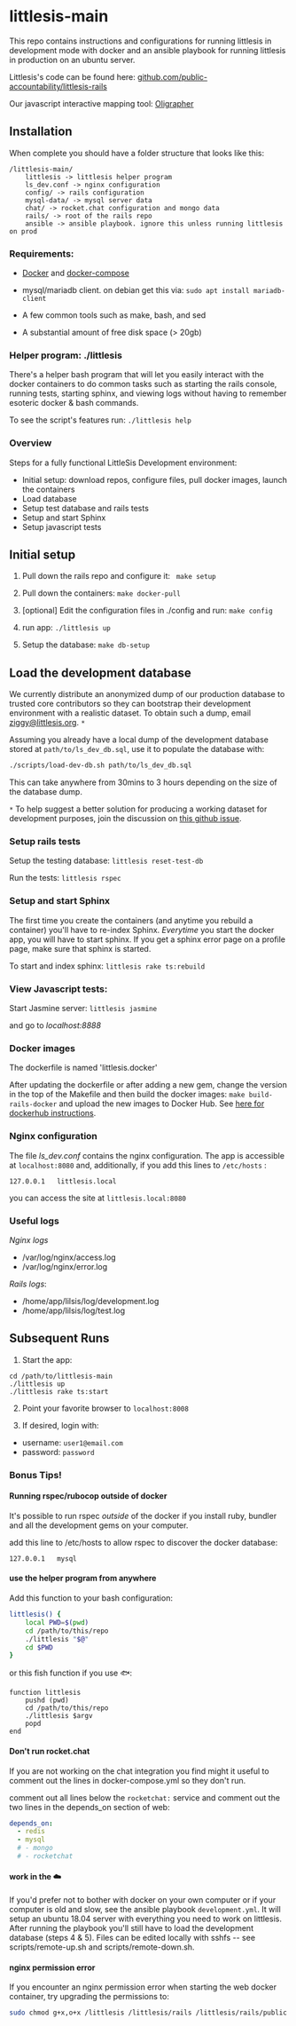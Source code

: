 # littlesis-main

This repo contains instructions and configurations for running littlesis in development mode with docker and an ansible playbook for running littlesis in production on an ubuntu server.

Littlesis's code can be found here: [github.com/public-accountability/littlesis-rails](https://github.com/public-accountability/littlesis-rails)

Our javascript interactive mapping tool: [Oligrapher](https://github.com/skomputer/oligrapher)


## Installation

When complete you should have a folder structure that looks like this:

```
/littlesis-main/
	littlesis -> littlesis helper program
	ls_dev.conf -> nginx configuration
	config/ -> rails configuration
	mysql-data/ -> mysql server data
	chat/ -> rocket.chat configuration and mongo data
	rails/ -> root of the rails repo
	ansible -> ansible playbook. ignore this unless running littlesis on prod

```

### Requirements:

* [Docker](https://www.docker.com/community-edition) and [docker-compose](https://docs.docker.com/compose/install/)

* mysql/mariadb client. on debian get this via: ` sudo apt install mariadb-client `

* A few common tools such as make, bash, and sed

* A substantial amount of free disk space (> 20gb)

### Helper program: ./littlesis

There's a helper bash program that will let you easily interact with the docker containers to do common tasks such as starting the rails console, running tests, starting sphinx, and viewing logs without having to remember esoteric docker & bash commands.

To see the script's features run: ``` ./littlesis help ```

### Overview

Steps for a fully functional LittleSis Development environment:

* Initial setup: download repos, configure files, pull docker images, launch the containers
* Load database
* Setup test database and rails tests
* Setup and start Sphinx
* Setup javascript tests


## Initial setup

1) Pull down the rails repo and configure it: ``` make setup```

2) Pull down the containers: ``` make docker-pull ```

3) [optional] Edit the configuration files in ./config and run: ``` make config ```

4) run app: ` ./littlesis up `

5) Setup the database:  ` make db-setup `

## Load the development database

We currently distribute an anonymized dump of our production database to trusted core contributors so they can bootstrap their development environment with a realistic dataset. To obtain such a dump, email ziggy@littlesis.org. `*`

Assuming you already have a local dump of the development database stored at `path/to/ls_dev_db.sql`, use it to populate the database with:

``` bash
./scripts/load-dev-db.sh path/to/ls_dev_db.sql
```

This can take anywhere from 30mins to 3 hours depending on the size of the database dump.

`*` To help suggest a better solution for producing a working dataset for development purposes, join the discussion on [this github issue](https://github.com/public-accountability/littlesis-rails/issues/456).

### Setup rails tests

Setup the testing database: ` littlesis reset-test-db `

Run the tests: ` littlesis rspec `

### Setup and start Sphinx

The first time you create the containers (and anytime you rebuild a container) you'll have to re-index Sphinx. _Everytime_ you start the docker app, you will have to start sphinx. If you get a sphinx error page on a profile page, make sure that sphinx is started.

To start and index sphinx: ` littlesis rake ts:rebuild `

### View Javascript tests:

Start Jasmine server: ` littlesis jasmine `

and go to _localhost:8888_


### Docker images

The dockerfile is named 'littlesis.docker'

After updating the dockerfile or after adding a new gem, change the version in the top of the Makefile and then build the docker images: ` make build-rails-docker ` and upload the new images to Docker Hub. See [here for dockerhub instructions](https://docs.docker.com/engine/getstarted/step_six/).

### Nginx configuration

The file _ls_dev.conf_ contains the nginx configuration.
The app is accessible at ``` localhost:8080 ``` and, additionally, if you add this lines to  ``` /etc/hosts ``` :

```
127.0.0.1	littlesis.local
```

you can access the site at ``` littlesis.local:8080 ```

### Useful logs

*Nginx logs*
  - /var/log/nginx/access.log
  - /var/log/nginx/error.log

*Rails logs*:
   - /home/app/lilsis/log/development.log
   - /home/app/lilsis/log/test.log

## Subsequent Runs

1. Start the app:

```
cd /path/to/littlesis-main
./littlesis up
./littlesis rake ts:start
```

2. Point your favorite browser to `localhost:8008`

3. If desired, login with:

* username: `user1@email.com`
* password: `password`

### Bonus Tips!

#### Running rspec/rubocop outside of docker

It's possible to run rspec *outside* of the docker if you install ruby, bundler and all the development gems on your computer.

add this line to /etc/hosts to allow rspec to discover the docker database:

```
127.0.0.1	mysql
```

#### use the helper program from anywhere

Add this function to your bash configuration:

``` bash
littlesis() {
    local PWD=$(pwd)
    cd /path/to/this/repo
    ./littlesis "$@"
    cd $PWD
}
```

or this fish function if you use 🐟:

``` fish
function littlesis
	pushd (pwd)
	cd /path/to/this/repo
	./littlesis $argv
	popd
end
```

#### Don't run rocket.chat

If you are not working on the chat integration you find might it useful to comment
out the lines in docker-compose.yml so they don't run.

comment out all lines below the ` rocketchat: ` service and comment out the two lines in the depends_on section of web:

``` yml
depends_on:
  - redis
  - mysql
  # - mongo
  # - rocketchat
```

#### work in the ☁️

If you'd prefer not to bother with docker on your own computer or if your computer is old and slow, see the ansible playbook `development.yml`. It will setup an ubuntu 18.04 server with everything you need to work on littlesis. After running the playbook you'll still have to load the development database (steps 4 & 5). Files can be edited locally with sshfs -- see scripts/remote-up.sh and scripts/remote-down.sh.

#### nginx permission error

If you encounter an nginx permission error when starting the web docker container, try upgrading the permissions to:

``` sh
sudo chmod g+x,o+x /littlesis /littlesis/rails /littlesis/rails/public 
```


